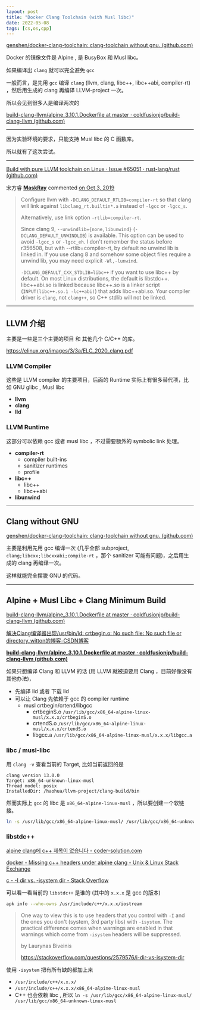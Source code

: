 ```yaml
---
layout: post
title: "Docker Clang Toolchain (with Musl libc)"
date: 2022-05-08
tags: [cs,os,cpp]
---
```

[genshen/docker-clang-toolchain: clang-toolchain without gnu. (github.com)](https://github.com/genshen/docker-clang-toolchain)

Docker 的镜像文件是 Alpine , 是 BusyBox 和 Musl libc。

如果编译出 `clang` 就可以完全避免 `gcc`

一般而言，是先用 `gcc` 编译 `clang` (llvm, clang, libc++, libc++abi, compiler-rt) ，然后用生成的 clang 再编译 LLVM-project 一次。

所以会见到很多人是编译两次的

[build-clang-llvm/alpine_3.10.1.Dockerfile at master · coldfusionjp/build-clang-llvm (github.com)](https://github.com/coldfusionjp/build-clang-llvm/blob/master/Dockerfiles/alpine_3.10.1.Dockerfile)

---

因为实验环境的要求，只能支持 Musl libc 的 C 函数库。

所以就有了这次尝试。

---

[Build with pure LLVM toolchain on Linux · Issue #65051 · rust-lang/rust (github.com)](https://github.com/rust-lang/rust/issues/65051)

宋方睿 **[MaskRay](https://github.com/MaskRay)** commented [on Oct 3, 2019](https://github.com/rust-lang/rust/issues/65051#issuecomment-537862559)

> Configure llvm with `-DCLANG_DEFAULT_RTLIB=compiler-rt` so that clang will link against `libclang_rt.builtin*.a` instead of `-lgcc` or `-lgcc_s`.
>
> Alternatively, use link option `-rtlib=compiler-rt`.
>
> Since clang 9, `--unwindlib={none,libunwind}` (`-DCLANG_DEFAULT_UNWINDLIB`) is available. This option can be used to avoid `-lgcc_s` or `-lgcc_eh`. I don't remember the status before r356508, but with --rtlib=compiler-rt, by default no unwind lib is linked in. If you use clang 8 and somehow some object files require a unwind lib, you may need explicit `-Wl,-lunwind`.
>
> `-DCLANG_DEFAULT_CXX_STDLIB=libc++` if you want to use libc++ by default. On most Linux distributions, the default is libstdc++. libc++abi.so is linked because libc++.so is a linker script (`INPUT(libc++.so.1 -lc++abi)`) that adds libc++abi.so. Your compiler driver is `clang`, not `clang++`, so C++ stdlib will not be linked.

---

## LLVM 介绍

主要是一些是三个主要的项目 和 其他几个 C/C++ 的库。

<https://elinux.org/images/3/3a/ELC_2020_clang.pdf>

### LLVM Compiler

这些是 LLVM compiler 的主要项目，后面的 Runtime 实际上有很多替代项，比如 GNU glibc , Musl libc 

- **llvm** 
- **clang**
- **lld**

### LLVM Runtime

这部分可以依赖 gcc 或者 musl libc ，不过需要额外的 symbolic link 处理。

- **compiler-rt**
  - compiler built-ins
  - sanitizer runtimes
  - profile
- **libc++**
  - libc++
  - libc++abi
- **libunwind**

---

## Clang without GNU

[genshen/docker-clang-toolchain: clang-toolchain without gnu. (github.com)](https://github.com/genshen/docker-clang-toolchain)

主要是利用先用 gcc 编译一次 (几乎全部 subproject, `clang;libcxx;libcxxabi;compile-rt` ，那个 sanitizer 可能有问题)，之后用生成的 clang 再编译一次。

这样就能完全摆脱 GNU 的代码。

---

## Alpine + Musl Libc + Clang Minimum Build 

[build-clang-llvm/alpine_3.10.1.Dockerfile at master · coldfusionjp/build-clang-llvm (github.com)](https://github.com/coldfusionjp/build-clang-llvm/blob/master/Dockerfiles/alpine_3.10.1.Dockerfile)

[解决Clang编译器出现/usr/bin/ld: crtbegin.o: No such file: No such file or directory_witton的博客-CSDN博客](https://blog.csdn.net/witton/article/details/109386800)

**[build-clang-llvm/alpine_3.10.1.Dockerfile at master · coldfusionjp/build-clang-llvm (github.com)](https://github.com/coldfusionjp/build-clang-llvm/blob/master/Dockerfiles/alpine_3.10.1.Dockerfile)**

如果只想编译 Clang 和 LLVM 的话 (用 LLVM 就被迫要用 Clang ，目前好像没有其他办法)，

- 先编译 lld 或者 下载 lld 
- 可以让 Clang 先依赖于 gcc 的 compiler runtime 
  - musl crtbegin/crtend/libgcc
    - crtbeginS.o `/usr/lib/gcc/x86_64-alpine-linux-musl/x.x.x/crtbeginS.o`
    - crtendS.o `/usr/lib/gcc/x86_64-alpine-linux-musl/x.x.x/crtendS.o`
    - libgcc.a `/usr/lib/gcc/x86_64-alpine-linux-musl/x.x.x/libgcc.a`

### libc / musl-libc

用 `clang -v` 查看当前的 Target, 比如当前返回的是 

```
clang version 13.0.0
Target: x86_64-unknown-linux-musl
Thread model: posix
InstalledDir: /haohua/llvm-project/clang-build/bin
```

然而实际上 `gcc` 的 libc 是 `x86_64-alpine-linux-musl` ，所以要创建一个软链接。

```bash
ln -s /usr/lib/gcc/x86_64-alpine-linux-musl/ /usr/lib/gcc/x86_64-unknown-linux-musl
```

### libstdc++

[alpine clang에 c++ 제목이 없습니다 - coder-solution.com](https://coder-solution.com/solution-blog/206051)

[docker - Missing c++ headers under alpine clang - Unix & Linux Stack Exchange](https://unix.stackexchange.com/questions/561158/missing-c-headers-under-alpine-clang)

[c - -I dir vs. -isystem dir - Stack Overflow](https://stackoverflow.com/questions/2579576/i-dir-vs-isystem-dir)

可以看一看当前的 `libstdc++` 是谁的 (其中的 `x.x.x` 是 gcc 的版本)

```bash
apk info --who-owns /usr/include/c++/x.x.x/iostream
```

> One way to view this is to use headers that you control with `-I` and the ones you don't (system, 3rd party libs) with `-isystem`. The practical difference comes when warnings are enabled in that warnings which come from `-isystem` headers will be suppressed.
>
> by Laurynas Biveinis
>
> <https://stackoverflow.com/questions/2579576/i-dir-vs-isystem-dir>

使用 `-isystem` 把有所有缺的都加上来

- `/usr/include/c++/x.x.x/`
- `/usr/include/c++/x.x.x/x86_64-alpine-linux-musl`
- C++ 也会依赖 libc , 所以 `ln -s /usr/lib/gcc/x86_64-alpine-linux-musl/ /usr/lib/gcc/x86_64-unknown-linux-musl`



